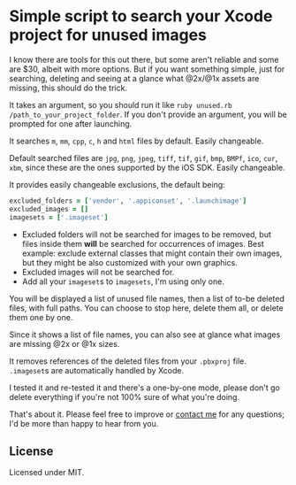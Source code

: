 # Simple script to search your Xcode project for unused images
I know there are tools for this out there, but some aren't reliable and some are $30, albeit with more options. But if you want something simple, just for searching, deleting and seeing at a glance what @2x/@1x assets are missing, this should do the trick.

It takes an argument, so you should run it like `ruby unused.rb /path_to_your_project_folder`. If you don't provide an argument, you will be prompted for one after launching.

It searches `m`, `mm`, `cpp`, `c`, `h` and `html` files by default. Easily changeable.

Default searched files are `jpg`, `png`, `jpeg`, `tiff`, `tif`, `gif`, `bmp`, `BMPf`, `ico`, `cur`, `xbm`, since these are the ones supported by the iOS SDK. Easily changeable.

It provides easily changeable exclusions, the default being:
```ruby
excluded_folders = ['vendor', '.appiconset', '.launchimage']
excluded_images = []
imagesets = ['.imageset']
```

* Excluded folders will not be searched for images to be removed, but files inside them **will** be searched for occurrences of images. Best example: exclude external classes that might contain their own images, but they might be also customized with your own graphics.
* Excluded images will not be searched for.  
* Add all your `imageset`s to `imagesets`, I'm using only one.

You will be displayed a list of unused file names, then a list of to-be deleted files, with full paths. You can choose to stop here, delete them all, or delete them one by one.

Since it shows a list of file names, you can also see at glance what images are missing @2x or @1x sizes.

It removes references of the deleted files from your `.pbxproj` file. `.imageset`s are automatically handled by Xcode.

I tested it and re-tested it and there's a one-by-one mode, please don't go delete everything if you're not 100% sure of what you're doing.

That's about it. Please feel free to improve or [contact me](https://twitter.com/rolandleth) for any questions; I'd be more than happy to hear from you.
  
## License
Licensed under MIT.